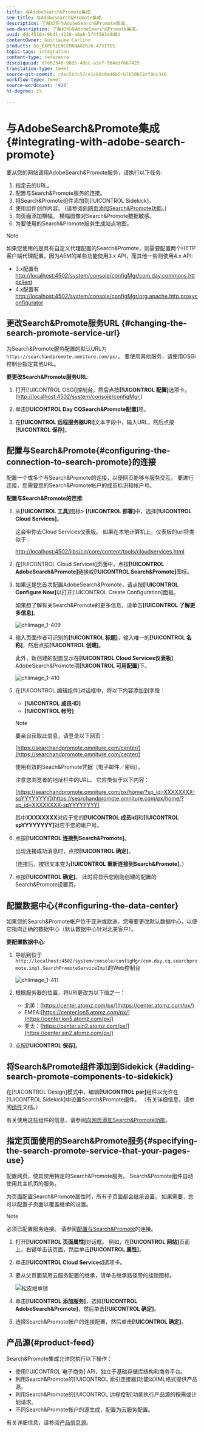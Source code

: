 ```yaml
---
title: 与AdobeSearch&Promote集成
seo-title: 与AdobeSearch&Promote集成
description: 了解如何与AdobeSearch&Promote集成。
seo-description: 了解如何与AdobeSearch&Promote集成。
uuid: ddc4510a-9bd1-4238-a8a8-5f4f563edd8d
contentOwner: Guillaume Carlino
products: SG_EXPERIENCEMANAGER/6.4/SITES
topic-tags: integration
content-type: reference
discoiquuid: 87e62346-98d5-40ec-a3ef-904adf667425
translation-type: tm+mt
source-git-commit: cdec5b3c57ce1c80c0ed6b5cb7650b52cf9bc340
workflow-type: tm+mt
source-wordcount: '920'
ht-degree: 1%

---
```



# 与AdobeSearch&amp;Promote集成{#integrating-with-adobe-search-promote}

要从您的网站调用AdobeSearch&amp;Promote服务，请执行以下任务:

1. 指定云的URL。
1. 配置与Search&amp;Promote服务的连接。
1. 将Search&amp;Promote组件添加到[!UICONTROL Sidekick]。
1. 使用组件创作内容。 (请参阅[向网页添加Search&amp;Promote功能](/help/sites-authoring/search-and-promote.md)。)
1. 向页面添加横幅。 横幅图像对Search&amp;Promote数据敏感。
1. 为要使用的Search&amp;Promote服务生成站点地图。

>[!NOTE]
>
>如果您使用的是具有自定义代理配置的Search&amp;Promote，则需要配置两个HTTP客户端代理配置，因为AEM的某些功能使用3.x API，而其他一些则使用4.x API:
>
>* 3.x配置有[http://localhost:4502/system/console/configMgr/com.day.commons.httpclient](http://localhost:4502/system/console/configMgr/com.day.commons.httpclient)
>* 4.x配置有[http://localhost:4502/system/console/configMgr/org.apache.http.proxyconfigurator](http://localhost:4502/system/console/configMgr/org.apache.http.proxyconfigurator)

>



## 更改Search&amp;Promote服务URL {#changing-the-search-promote-service-url}

为Search&amp;Promote服务配置的默认URL为`https://searchandpromote.omniture.com/px/`。 要使用其他服务，请使用OSGi控制台指定其他URL。

**要更改Search&amp;Promote服务URL**:

1. 打开[!UICONTROL OSGi]控制台，然后点按&#x200B;**[!UICONTROL 配置]**&#x200B;选项卡。 ([http://localhost:4502/system/console/configMgr.](http://localhost:4502/system/console/configMgr))

1. 单击&#x200B;**[!UICONTROL Day CQSearch&amp;Promote配置]**&#x200B;项。
1. 在&#x200B;**[!UICONTROL 远程服务器URI]**&#x200B;文本字段中，输入URL，然后点按&#x200B;**[!UICONTROL 保存]**。

## 配置与Search&amp;Promote{#configuring-the-connection-to-search-promote}的连接

配置一个或多个与Search&amp;Promote的连接，以便网页能够与服务交互。 要进行连接，您需要您的Search&amp;Promote帐户的成员标识和帐户号。

**配置与Search&amp;Promote的连接**:

1. 从&#x200B;**[!UICONTROL 工具]**&#x200B;图标> **[!UICONTROL 部署]**&#x200B;中，选择&#x200B;**[!UICONTROL Cloud Services]**。

   这会带你去Cloud Services仪表板。 如果在本地计算机上，仪表板的url将类似于：

   [http://localhost:4502/libs/cq/core/content/tools/cloudservices.html](http://localhost:4502/libs/cq/core/content/tools/cloudservices.html)

1. 在[!UICONTROL Cloud Services]页面中，点按&#x200B;**[!UICONTROL AdobeSearch&amp;Promote]**&#x200B;链接或&#x200B;**[!UICONTROL Search&amp;Promote]**&#x200B;图标。

1. 如果这是您首次配置AdobeSearch&amp;Promote，请点按&#x200B;**[!UICONTROL Configure Now]**&#x200B;以打开[!UICONTROL Create Configuration]面板。

   如果想了解有关Search&amp;Promote的更多信息，请单击&#x200B;**[!UICONTROL 了解更多信息]**。

   ![chlimage_1-409](assets/chlimage_1-409.png)

1. 输入页面作者可识别的&#x200B;**[!UICONTROL 标题]**，输入唯一的&#x200B;**[!UICONTROL 名称]**，然后点按&#x200B;**[!UICONTROL 创建]**。

   此外，新创建的配置显示在&#x200B;**[!UICONTROL Cloud Services仪表板]** AdobeSearch&amp;Promote项&#x200B;**[!UICONTROL 可用配置]**&#x200B;下。

   ![chlimage_1-410](assets/chlimage_1-410.png)

1. 在[!UICONTROL 编辑组件]对话框中，将以下内容添加到字段：

   * **[!UICONTROL 成员·ID]**
   * **[!UICONTROL 帐号]**

   >[!NOTE]
   >
   >要亲自获取此信息，请登录以下网页：
   >
   >[https://searchandpromote.omniture.com/center/](https://searchandpromote.omniture.com/center/)
   >
   >使用有效的Seach&amp;Promote凭据（电子邮件／密码）。
   >
   >注意您浏览者的地址栏中的URL。 它应类似于以下内容：
   >
   >[](https://searchandpromote.omniture.com/px/home/?sp_id=XXXXXXXX-spYYYYYYYY)
   >
   >[https://searchandpromote.omniture.com/px/home/?sp_id=XXXXXXXX-spYYYYYYYY](https://searchandpromote.omniture.com/px/home/?sp_id=XXXXXXXX-spYYYYYYYY)
   >
   >其中&#x200B;**XXXXXXXX**&#x200B;对应于您的&#x200B;**[!UICONTROL 成员id]**&#x200B;和&#x200B;**[!UICONTROL spYYYYYYYY]**&#x200B;对应于您的帐户号。

1. 点按&#x200B;**[!UICONTROL 连接到Search&amp;Promote]**。

   出现连接成功消息时，点按&#x200B;**[!UICONTROL 确定]**。

   (连接后，按钮文本变为&#x200B;**[!UICONTROL 重新连接到Search&amp;Promote]**。)

1. 点按&#x200B;**[!UICONTROL 确定]**。 此时将显示您刚刚创建的配置的Search&amp;Promote设置页。

## 配置数据中心{#configuring-the-data-center}

如果您的Search&amp;Promote帐户位于亚洲或欧洲，您需要更改默认数据中心，以便它指向正确的数据中心（默认数据中心针对北美客户）。

**要配置数据中心**:

1. 导航到位于`http://localhost:4502/system/console/configMgr/com.day.cq.searchpromote.impl.SearchPromoteServiceImpl`的Web控制台

   ![chlimage_1-411](assets/chlimage_1-411.png)

1. 根据服务器的位置，将URI更改为以下值之一：

   * 北美：[https://center.atomz.com/px/](https://center.atomz.com/px/)
   * EMEA:[https://center.lon5.atomz.com/px/](https://center.lon5.atomz.com/px/)
   * 亚太：[https://center.sin2.atomz.com/px/](https://center.sin2.atomz.com/px/)

1. 点按&#x200B;**[!UICONTROL 保存]**。

## 将Search&amp;Promote组件添加到Sidekick {#adding-search-promote-components-to-sidekick}

在[!UICONTROL Design]模式中，编辑&#x200B;**[!UICONTROL par]**&#x200B;组件以允许在[!UICONTROL Sidekick]中设置Search&amp;Promote组件。 （有关详细信息，请参阅[组件](/help/sites-developing/components.md)文档。）

有关使用这些组件的信息，请参阅[向网页添加Search&amp;Promote功能](/help/sites-authoring/search-and-promote.md)。

## 指定页面使用的Search&amp;Promote服务{#specifying-the-search-promote-service-that-your-pages-use}

配置网页，使其使用特定的Search&amp;Promote服务。 Search&amp;Promote组件自动使用其主机页的服务。

为页面配置Search&amp;Promote属性时，所有子页面都会继承设置。 如果需要，您可以配置子页面以覆盖继承的设置。

>[!NOTE]
>
>必须已配置服务连接。 请参阅[配置与Search&amp;Promote](#configuring-the-connection-to-search-promote)的连接。

1. 打开&#x200B;**[!UICONTROL 页面属性]**&#x200B;对话框。 例如，在&#x200B;**[!UICONTROL 网站]**&#x200B;页面上，右键单击该页面，然后单击&#x200B;**[!UICONTROL 属性]**。

1. 单击&#x200B;**[!UICONTROL Cloud Services]**&#x200B;选项卡。

1. 要从父页面禁用云服务配置的继承，请单击继承路径旁的挂锁图标。

   ![松皮继承锁](assets/sandpinheritpadlock.png)

1. 单击&#x200B;**[!UICONTROL 添加服务]**，选择&#x200B;**[!UICONTROL AdobeSearch&amp;Promote]**，然后单击&#x200B;**[!UICONTROL 确定]**。

1. 选择Search&amp;Promote帐户的连接配置，然后单击&#x200B;**[!UICONTROL 确定]**。

## 产品源{#product-feed}

Search&amp;Promote集成允许您执行以下操作：

* 使用[!UICONTROL 电子商务] API，独立于基础存储库结构和商务平台。
* 利用Search&amp;Promote的[!UICONTROL 索引连接器]功能以XML格式提供产品源。
* 利用Search&amp;Promote的[!UICONTROL 远程控制]功能执行产品源的按需或计划请求。
* 不同Search&amp;Promote帐户的源生成，配置为云服务配置。

有关详细信息，请参阅[产品信息源](/help/sites-administering/product-feed.md)。

